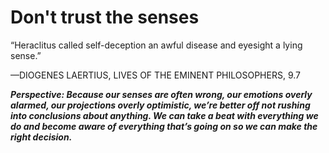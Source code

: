 # Don't trust the senses

“Heraclitus called self-deception an awful disease and eyesight a lying sense.”

—DIOGENES LAERTIUS, LIVES OF THE EMINENT PHILOSOPHERS, 9.7

***Perspective: Because our senses are often wrong, our emotions overly alarmed, our projections overly optimistic, we’re better off not rushing into conclusions about anything. We can take a beat with everything we do and become aware of everything that’s going on so we can make the right decision.***